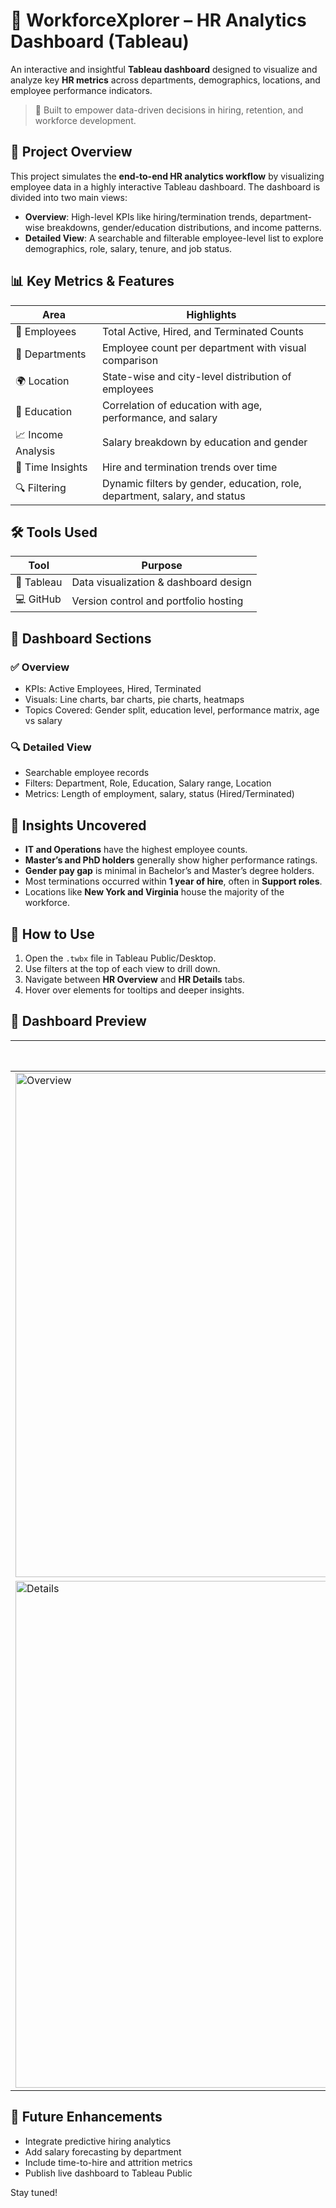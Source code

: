 # 👥 WorkforceXplorer – HR Analytics Dashboard (Tableau)

An interactive and insightful **Tableau dashboard** designed to visualize and analyze key **HR metrics** across departments, demographics, locations, and employee performance indicators.

> 💼 Built to empower data-driven decisions in hiring, retention, and workforce development.

## 📌 Project Overview

This project simulates the **end-to-end HR analytics workflow** by visualizing employee data in a highly interactive Tableau dashboard. The dashboard is divided into two main views:

- **Overview**: High-level KPIs like hiring/termination trends, department-wise breakdowns, gender/education distributions, and income patterns.
- **Detailed View**: A searchable and filterable employee-level list to explore demographics, role, salary, tenure, and job status.

## 📊 Key Metrics & Features

| Area               | Highlights                                                                 |
|--------------------|----------------------------------------------------------------------------|
| 👤 Employees       | Total Active, Hired, and Terminated Counts                                 |
| 🏢 Departments      | Employee count per department with visual comparison                      |
| 🌍 Location         | State-wise and city-level distribution of employees                        |
| 🧠 Education        | Correlation of education with age, performance, and salary                 |
| 📈 Income Analysis  | Salary breakdown by education and gender                                   |
| 📅 Time Insights    | Hire and termination trends over time                                      |
| 🔍 Filtering        | Dynamic filters by gender, education, role, department, salary, and status |

## 🛠 Tools Used

| Tool       | Purpose                          |
|------------|----------------------------------|
| 🧩 Tableau  | Data visualization & dashboard design |
| 💻 GitHub   | Version control and portfolio hosting |

## 📌 Dashboard Sections

### ✅ Overview
- KPIs: Active Employees, Hired, Terminated
- Visuals: Line charts, bar charts, pie charts, heatmaps
- Topics Covered: Gender split, education level, performance matrix, age vs salary

### 🔍 Detailed View
- Searchable employee records
- Filters: Department, Role, Education, Salary range, Location
- Metrics: Length of employment, salary, status (Hired/Terminated)

## 🧠 Insights Uncovered

- **IT and Operations** have the highest employee counts.
- **Master’s and PhD holders** generally show higher performance ratings.
- **Gender pay gap** is minimal in Bachelor’s and Master’s degree holders.
- Most terminations occurred within **1 year of hire**, often in **Support roles**.
- Locations like **New York and Virginia** house the majority of the workforce.

## 📌 How to Use

1. Open the `.twbx` file in Tableau Public/Desktop.
2. Use filters at the top of each view to drill down.
3. Navigate between **HR Overview** and **HR Details** tabs.
4. Hover over elements for tooltips and deeper insights.

## 📸 Dashboard Preview

| Overview | Details View |
|--------------|--------------|
| <img width="1407" height="807" alt="Overview" src="https://github.com/user-attachments/assets/690d0ea9-bcd7-44df-999f-7f5000dddb6c" />
| <img width="1408" height="811" alt="Details" src="https://github.com/user-attachments/assets/0c4cc741-b1ae-4142-9260-03cf3b8cd6de" />|

## 🚀 Future Enhancements

- Integrate predictive hiring analytics
- Add salary forecasting by department
- Include time-to-hire and attrition metrics
- Publish live dashboard to Tableau Public

Stay tuned!


